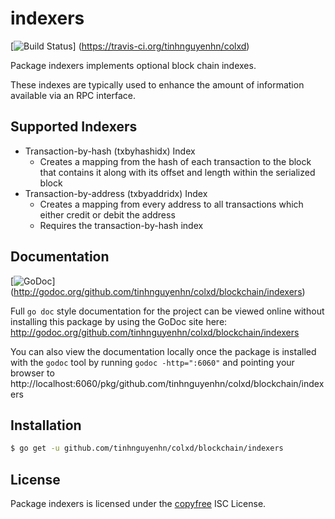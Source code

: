 indexers
========

[![Build Status](https://travis-ci.org/tinhnguyenhn/colxd.png?branch=master)]
(https://travis-ci.org/tinhnguyenhn/colxd)

Package indexers implements optional block chain indexes.

These indexes are typically used to enhance the amount of information available
via an RPC interface.

## Supported Indexers

- Transaction-by-hash (txbyhashidx) Index
  - Creates a mapping from the hash of each transaction to the block that
    contains it along with its offset and length within the serialized block
- Transaction-by-address (txbyaddridx) Index
  - Creates a mapping from every address to all transactions which either credit
    or debit the address
  - Requires the transaction-by-hash index

## Documentation

[![GoDoc](https://godoc.org/github.com/tinhnguyenhn/colxd/blockchain/indexers?status.png)]
(http://godoc.org/github.com/tinhnguyenhn/colxd/blockchain/indexers)

Full `go doc` style documentation for the project can be viewed online without
installing this package by using the GoDoc site here:
http://godoc.org/github.com/tinhnguyenhn/colxd/blockchain/indexers

You can also view the documentation locally once the package is installed with
the `godoc` tool by running `godoc -http=":6060"` and pointing your browser to
http://localhost:6060/pkg/github.com/tinhnguyenhn/colxd/blockchain/indexers

## Installation

```bash
$ go get -u github.com/tinhnguyenhn/colxd/blockchain/indexers
```

## License

Package indexers is licensed under the [copyfree](http://copyfree.org) ISC
License.
